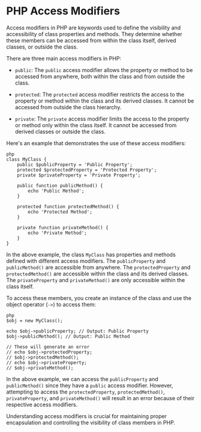 # PHP Access Modifiers

Access modifiers in PHP are keywords used to define the visibility and accessibility of class properties and methods. They determine whether these members can be accessed from within the class itself, derived classes, or outside the class.

There are three main access modifiers in PHP:

- `public`: The `public` access modifier allows the property or method to be accessed from anywhere, both within the class and from outside the class.

- `protected`: The `protected` access modifier restricts the access to the property or method within the class and its derived classes. It cannot be accessed from outside the class hierarchy.

- `private`: The `private` access modifier limits the access to the property or method only within the class itself. It cannot be accessed from derived classes or outside the class.

Here's an example that demonstrates the use of these access modifiers:

`````````
php
class MyClass {
    public $publicProperty = 'Public Property';
    protected $protectedProperty = 'Protected Property';
    private $privateProperty = 'Private Property';

    public function publicMethod() {
        echo 'Public Method';
    }

    protected function protectedMethod() {
        echo 'Protected Method';
    }

    private function privateMethod() {
        echo 'Private Method';
    }
}
`````````

In the above example, the class `MyClass` has properties and methods defined with different access modifiers. The `publicProperty` and `publicMethod()` are accessible from anywhere. The `protectedProperty` and `protectedMethod()` are accessible within the class and its derived classes. The `privateProperty` and `privateMethod()` are only accessible within the class itself.

To access these members, you create an instance of the class and use the object operator (`->`) to access them:

`````````
php
$obj = new MyClass();

echo $obj->publicProperty; // Output: Public Property
$obj->publicMethod(); // Output: Public Method

// These will generate an error
// echo $obj->protectedProperty;
// $obj->protectedMethod();
// echo $obj->privateProperty;
// $obj->privateMethod();
`````````

In the above example, we can access the `publicProperty` and `publicMethod()` since they have a `public` access modifier. However, attempting to access the `protectedProperty`, `protectedMethod()`, `privateProperty`, and `privateMethod()` will result in an error because of their respective access modifiers.

Understanding access modifiers is crucial for maintaining proper encapsulation and controlling the visibility of class members in PHP.

